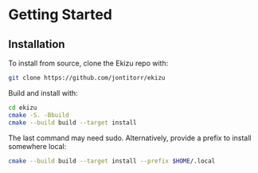 # Getting Started

## Installation

To install from source, clone the Ekizu repo with:

```bash
git clone https://github.com/jontitorr/ekizu
```

Build and install with:

```bash
cd ekizu
cmake -S. -Bbuild
cmake --build build --target install
```

The last command may need sudo. Alternatively, provide a prefix to install somewhere local:

```bash
cmake --build build --target install --prefix $HOME/.local
```
